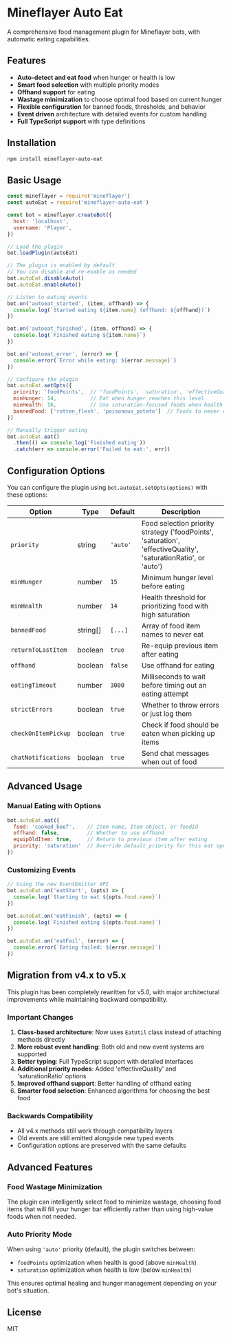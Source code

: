 # Mineflayer Auto Eat

A comprehensive food management plugin for Mineflayer bots, with automatic eating capabilities.

## Features

- **Auto-detect and eat food** when hunger or health is low
- **Smart food selection** with multiple priority modes
- **Offhand support** for eating
- **Wastage minimization** to choose optimal food based on current hunger
- **Flexible configuration** for banned foods, thresholds, and behavior
- **Event driven** architecture with detailed events for custom handling
- **Full TypeScript support** with type definitions

## Installation

```bash
npm install mineflayer-auto-eat
```

## Basic Usage

```javascript
const mineflayer = require('mineflayer')
const autoEat = require('mineflayer-auto-eat')

const bot = mineflayer.createBot({
  host: 'localhost',
  username: 'Player',
})

// Load the plugin
bot.loadPlugin(autoEat)

// The plugin is enabled by default
// You can disable and re-enable as needed
bot.autoEat.disableAuto()
bot.autoEat.enableAuto()

// Listen to eating events
bot.on('autoeat_started', (item, offhand) => {
  console.log(`Started eating ${item.name} (offhand: ${offhand})`)
})

bot.on('autoeat_finished', (item, offhand) => {
  console.log(`Finished eating ${item.name}`)
})

bot.on('autoeat_error', (error) => {
  console.error(`Error while eating: ${error.message}`)
})

// Configure the plugin
bot.autoEat.setOpts({
  priority: 'foodPoints',  // 'foodPoints', 'saturation', 'effectiveQuality', 'saturationRatio', or 'auto'
  minHunger: 14,           // Eat when hunger reaches this level
  minHealth: 16,           // Use saturation-focused foods when health is below this level
  bannedFood: ['rotten_flesh', 'poisonous_potato']  // Foods to never eat
})

// Manually trigger eating
bot.autoEat.eat()
  .then(() => console.log('Finished eating'))
  .catch(err => console.error('Failed to eat:', err))
```

## Configuration Options

You can configure the plugin using `bot.autoEat.setOpts(options)` with these options:

| Option | Type | Default | Description |
|--------|------|---------|-------------|
| `priority` | string | `'auto'` | Food selection priority strategy ('foodPoints', 'saturation', 'effectiveQuality', 'saturationRatio', or 'auto') |
| `minHunger` | number | `15` | Minimum hunger level before eating |
| `minHealth` | number | `14` | Health threshold for prioritizing food with high saturation |
| `bannedFood` | string[] | `[...]` | Array of food item names to never eat |
| `returnToLastItem` | boolean | `true` | Re-equip previous item after eating |
| `offhand` | boolean | `false` | Use offhand for eating |
| `eatingTimeout` | number | `3000` | Milliseconds to wait before timing out an eating attempt |
| `strictErrors` | boolean | `true` | Whether to throw errors or just log them |
| `checkOnItemPickup` | boolean | `true` | Check if food should be eaten when picking up items |
| `chatNotifications` | boolean | `true` | Send chat messages when out of food |

## Advanced Usage

### Manual Eating with Options

```javascript
bot.autoEat.eat({
  food: 'cooked_beef',    // Item name, Item object, or foodId
  offhand: false,         // Whether to use offhand
  equipOldItem: true,     // Return to previous item after eating
  priority: 'saturation'  // Override default priority for this eat operation
})
```

### Customizing Events

```javascript
// Using the new EventEmitter API
bot.autoEat.on('eatStart', (opts) => {
  console.log(`Starting to eat ${opts.food.name}`)
})

bot.autoEat.on('eatFinish', (opts) => {
  console.log(`Finished eating ${opts.food.name}`)
})

bot.autoEat.on('eatFail', (error) => {
  console.error(`Eating failed: ${error.message}`)
})
```

## Migration from v4.x to v5.x

This plugin has been completely rewritten for v5.0, with major architectural improvements while maintaining backward compatibility.

### Important Changes

1. **Class-based architecture**: Now uses `EatUtil` class instead of attaching methods directly
2. **More robust event handling**: Both old and new event systems are supported
3. **Better typing**: Full TypeScript support with detailed interfaces
4. **Additional priority modes**: Added 'effectiveQuality' and 'saturationRatio' options
5. **Improved offhand support**: Better handling of offhand eating
6. **Smarter food selection**: Enhanced algorithms for choosing the best food

### Backwards Compatibility

- All v4.x methods still work through compatibility layers
- Old events are still emitted alongside new typed events
- Configuration options are preserved with the same defaults

## Advanced Features

### Food Wastage Minimization

The plugin can intelligently select food to minimize wastage, choosing food items that will fill your hunger bar efficiently rather than using high-value foods when not needed.

### Auto Priority Mode

When using `'auto'` priority (default), the plugin switches between:
- `foodPoints` optimization when health is good (above `minHealth`)
- `saturation` optimization when health is low (below `minHealth`)

This ensures optimal healing and hunger management depending on your bot's situation.

## License

MIT
